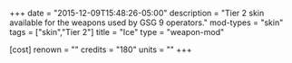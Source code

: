 +++
date = "2015-12-09T15:48:26-05:00"
description = "Tier 2 skin available for the weapons used by GSG 9 operators."
mod-types = "skin"
tags = ["skin","Tier 2"]
title = "Ice"
type = "weapon-mod"

[cost]
  renown = ""
  credits = "180"
  units = ""
+++

